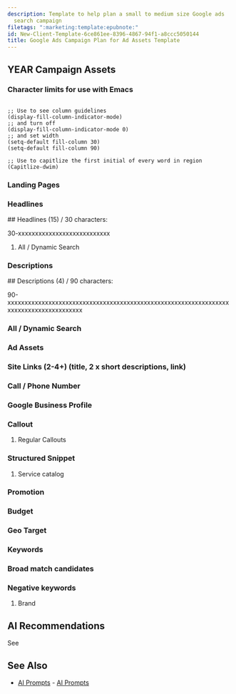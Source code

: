 ```yaml
---
description: Template to help plan a small to medium size Google ads
  search campaign
filetags: ":marketing:template:epubnote:"
id: New-Client-Template-6ce861ee-8396-4867-94f1-a8ccc5050144
title: Google Ads Campaign Plan for Ad Assets Template
---
```


## YEAR Campaign Assets

### Character limits for use with Emacs

``` elisp

;; Use to see column guidelines
(display-fill-column-indicator-mode)
;; and turn off
(display-fill-column-indicator-mode 0)
;; and set width
(setq-default fill-column 30)
(setq-default fill-column 90)

;; Use to capitlize the first initial of every word in region
(Capitlize-dwim)

```

### Landing Pages

### Headlines

\## Headlines (15) / 30 characters:

30-xxxxxxxxxxxxxxxxxxxxxxxxxxx

1.  All / Dynamic Search

### Descriptions

\## Descriptions (4) / 90 characters:

90-xxxxxxxxxxxxxxxxxxxxxxxxxxxxxxxxxxxxxxxxxxxxxxxxxxxxxxxxxxxxxxxxxxxxxxxxxxxxxxxxxxxxxxx

### All / Dynamic Search

### Ad Assets

### Site Links (2-4+) (title, 2 x short descriptions, link)

### Call / Phone Number

### Google Business Profile

### Callout

1.  Regular Callouts

### Structured Snippet

1.  Service catalog

### Promotion

### Budget

### Geo Target

### Keywords

### Broad match candidates

### Negative keywords

1.  Brand

## AI Recommendations

See

## See Also

- [AI Prompts](006-3-Tech-AI-Prompts.md) - [AI
  Prompts](id:0a00398f-f4d9-42ae-8830-c37fa9abdc8f)
